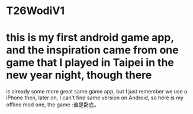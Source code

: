 # T26WodiV1

# this is my first android game app, and the inspiration came from one game that I played in Taipei in the new year night, though there
is already some more great same game app, but I just remember we use a iPhone then, later on, I can't find same version on Android,
so here is my offline mod one, the game :谁是卧底。


